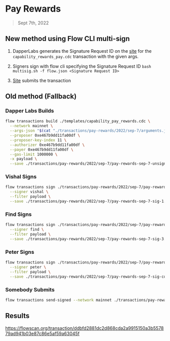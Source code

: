 # Pay Rewards
> Sept 7th, 2022

## New method using Flow CLI multi-sign

1. DapperLabs generates the Signature Request ID on the [site](https://flow-multisig-git-service-account-onflow.vercel.app/mainnet?type=serviceAccount&name=capability_pay_rewards.cdc&param=%5B%20%20%20%20%20%7B%20%20%20%20%20%20%20%20%20%22type%22:%20%22UFix64%22,%20%20%20%20%20%20%20%20%20%22value%22:%20%221293280.0%22%20%20%20%20%20%7D,%20%20%20%20%20%7B%20%20%20%20%20%20%20%20%20%22type%22:%20%22Dictionary%22,%20%20%20%20%20%20%20%20%20%22value%22:%20%5B%5D%20%20%20%20%20%7D%20%5D&acct=0xe467b9dd11fa00df&limit=1000000) for the `capability_rewards_pay.cdc` transaction with the given args.

2. Signers sign with flow cli specifying the Signature Request ID
`bash multisig.sh -f flow.json <Signature Request ID>`

3. [Site](https://flow-multisig-git-service-account-onflow.vercel.app/mainnet) submits the transaction

## Old method (Fallback)

### Dapper Labs Builds


```sh
flow transactions build ./templates/capability_pay_rewards.cdc \
  --network mainnet \
  --args-json "$(cat "./transactions/pay-rewards/2022/sep-7/arguments.json")" \
  --proposer 0xe467b9dd11fa00df \
  --proposer-key-index 11 \
  --authorizer 0xe467b9dd11fa00df \
  --payer 0xe467b9dd11fa00df \
  --gas-limit 1000000 \
  -x payload \
  --save ./transactions/pay-rewards/2022/sep-7/pay-rewards-sep-7-unsigned.rlp
```

### Vishal Signs

```sh
flow transactions sign ./transactions/pay-rewards/2022/sep-7/pay-rewards-sep-7-unsigned.rlp \
  --signer vishal \
  --filter payload \
  --save ./transactions/pay-rewards/2022/sep-7/pay-rewards-sep-7-sig-1.rlp
```

### Find Signs

```sh
flow transactions sign ./transactions/pay-rewards/2022/sep-7/pay-rewards-sep-7-sig-2.rlp \
  --signer find \
  --filter payload \
  --save ./transactions/pay-rewards/2022/sep-7/pay-rewards-sep-7-sig-3.rlp
```

### Peter Signs

```sh
flow transactions sign ./transactions/pay-rewards/2022/sep-7/pay-rewards-sep-7-sig-3.rlp \
  --signer peter \
  --filter payload \
  --save ./transactions/pay-rewards/2022/sep-7/pay-rewards-sep-7-sig-complete.rlp
```

### Somebody Submits

```sh
flow transactions send-signed --network mainnet ./transactions/pay-rewards/2022/sep-7/pay-rewards-sep-7-sig-complete.rlp
```

## Results

https://flowscan.org/transaction/ddbfd2881dc2d868cda2a9915150a3b557879ad941b03e87c86e5af59a63045f
